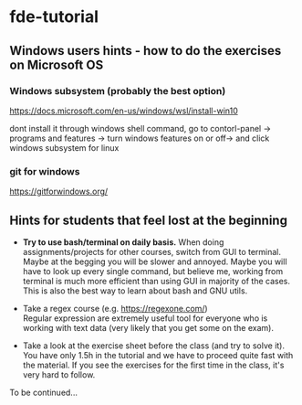 # fde-tutorial

## Windows users hints - how to do the exercises on Microsoft OS


### Windows subsystem (probably the best option)
https://docs.microsoft.com/en-us/windows/wsl/install-win10 

dont install it through windows shell command, go to contorl-panel ->  programs and features -> turn windows features on or off-> and click windows subsystem for linux

### git for windows

https://gitforwindows.org/


## Hints for students that feel lost at the beginning

 * **Try to use bash/terminal on daily basis.**
    When doing assignments/projects for other courses, switch from GUI to terminal. 
    Maybe at the begging you will be slower and annoyed. Maybe you will have to look up every single command, 
    but believe me, working from terminal is much more efficient than using GUI in majority of the cases. 
    This is also the best way to learn about bash and GNU utils.
    
 * Take a regex course (e.g. https://regexone.com/)   
   Regular expression are extremely useful tool for everyone who is working with text data 
   (very likely that you get some on the exam).
   
 * Take a look at the exercise sheet before the class (and try to solve it). 
   You have only 1.5h in the tutorial and we have to proceed quite fast with the material.
   If you see the exercises for the first time in the class, it's very hard to follow.
   
To be continued...
    
    